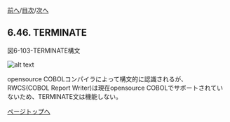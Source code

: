 <!--navi start1-->
[前へ](6-45.md)/[目次](https://momo2584.github.io/opensourcecobol.github.io/markdown/TOC.html)/[次へ](6-47.md)
<!--navi end1-->
## 6.46. TERMINATE

図6-103-TERMINATE構文

![alt text](Image/6-103-Terminate.png)

opensource COBOLコンパイラによって構文的に認識されるが、RWCS(COBOL Report Writer)は現在opensource COBOLでサポートされていないため、TERMINATE文は機能しない。

<!--navi start2-->

[ページトップへ](6-46.md)
<!--navi end2-->
